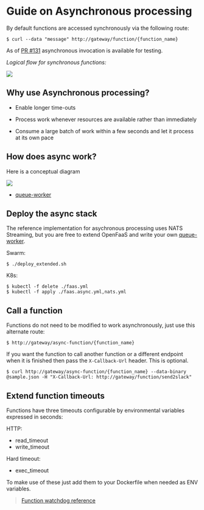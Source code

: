 # Guide on Asynchronous processing

By default functions are accessed synchronously via the following route:

```
$ curl --data "message" http://gateway/function/{function_name}
```

As of [PR #131](https://github.com/alexellis/faas/pull/131) asynchronous invocation is available for testing.

*Logical flow for synchronous functions:*

![](https://user-images.githubusercontent.com/6358735/29469107-cbc38c88-843e-11e7-9516-c0dd33bab63b.png)

## Why use Asynchronous processing?

* Enable longer time-outs

* Process work whenever resources are available rather than immediately

* Consume a large batch of work within a few seconds and let it process at its own pace

## How does async work?

Here is a conceptual diagram

![](https://user-images.githubusercontent.com/6358735/29469109-cc03c244-843e-11e7-9dfd-a540799dac28.png)

* [queue-worker](https://github.com/open-faas/nats-queue-worker)

## Deploy the async stack

The reference implementation for asychronous processing uses NATS Streaming, but you are free to extend OpenFaaS and write your own [queue-worker](https://github.com/open-faas/nats-queue-worker).

Swarm:

```
$ ./deploy_extended.sh
```

K8s:

```
$ kubectl -f delete ./faas.yml
$ kubectl -f apply ./faas.async.yml,nats.yml
```

## Call a function

Functions do not need to be modified to work asynchronously, just use this alternate route:

```
$ http://gateway/async-function/{function_name}
```

If you want the function to call another function or a different endpoint when it is finished then pass the `X-Callback-Url` header. This is optional.

```
$ curl http://gateway/async-function/{function_name} --data-binary @sample.json -H "X-Callback-Url: http://gateway/function/send2slack"
```

## Extend function timeouts

Functions have three timeouts configurable by environmental variables expressed in seconds:

HTTP:

* read_timeout
* write_timeout

Hard timeout:

* exec_timeout

To make use of these just add them to your Dockerfile when needed as ENV variables.

> [Function watchdog reference](https://github.com/alexellis/faas/tree/master/watchdog)
